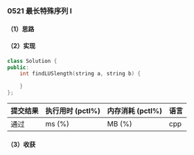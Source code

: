### 0521 最长特殊序列 Ⅰ

#### （1）思路

#### （2）实现

```cpp
class Solution {
public:
    int findLUSlength(string a, string b) {

    }
};
```

| 提交结果 | 执行用时 (pctl%) | 内存消耗 (pctl%) | 语言 |
|:---------|:-----------------|:-----------------|:-----|
| 通过     |  ms (%)   |  MB (%)  | cpp  |

#### （3）收获
